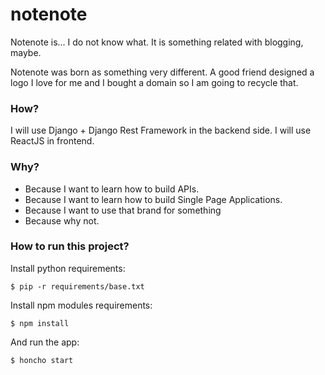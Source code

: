 # notenote

Notenote is... I do not know what. It is something related with blogging, maybe.

Notenote was born as something very different. A good friend designed a logo I love for me and I bought a domain so I am going to recycle that.

### How?

I will use Django + Django Rest Framework in the backend side. I will use ReactJS in frontend.

### Why?

- Because I want to learn how to build APIs.
- Because I want to learn how to build Single Page Applications.
- Because I want to use that brand for something
- Because why not.


### How to run this project?
Install python requirements:
```
$ pip -r requirements/base.txt
```

Install npm modules requirements:
```
$ npm install
```

And run the app:
```
$ honcho start
```
